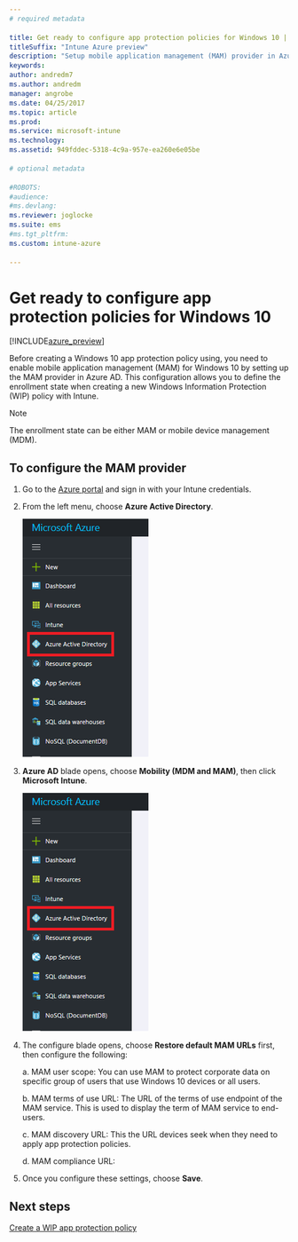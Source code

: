```yaml
---
# required metadata

title: Get ready to configure app protection policies for Windows 10 | Microsoft Docs
titleSuffix: "Intune Azure preview"
description: "Setup mobile application management (MAM) provider in Azure AD"
keywords:
author: andredm7
ms.author: andredm
manager: angrobe
ms.date: 04/25/2017
ms.topic: article
ms.prod:
ms.service: microsoft-intune
ms.technology:
ms.assetid: 949fddec-5318-4c9a-957e-ea260e6e05be

# optional metadata

#ROBOTS:
#audience:
#ms.devlang:
ms.reviewer: joglocke
ms.suite: ems
#ms.tgt_pltfrm:
ms.custom: intune-azure

---
```


# Get ready to configure app protection policies for Windows 10

[!INCLUDE[azure_preview](../includes/azure_preview.md)]

Before creating a Windows 10 app protection policy using, you need to enable mobile application management (MAM) for Windows 10 by setting up the MAM provider in Azure AD. This configuration allows you to define the enrollment state when creating a new Windows Information Protection (WIP) policy with Intune.

> [!NOTE]
> The enrollment state can be either MAM or mobile device management (MDM).

## To configure the MAM provider

1.  Go to the [Azure portal](https://portal.azure.com/) and sign in with your Intune credentials.

2.  From the left menu, choose **Azure Active Directory**.

    ![MAM provider configuration](./media/mam-provider-sc-1.png)

3.  **Azure AD** blade opens, choose **Mobility (MDM and MAM)**, then click **Microsoft Intune**.

    ![Mobility MDM and MAM](./media/mam-provider-sc-1.png)

4.  The configure blade opens, choose **Restore default MAM URLs** first, then configure the following:

    a.  MAM user scope: You can use MAM to protect corporate data on specific group of users that use Windows 10 devices or all users.

    b.  MAM terms of use URL: The URL of the terms of use endpoint of the MAM service. This is used to display the term of MAM service to end-users.

    c.  MAM discovery URL: This the URL devices seek when they need to apply app protection policies.

    d.  MAM compliance URL:

5.  Once you configure these settings, choose **Save**.

## Next steps

[Create a WIP app protection policy](https://docs.microsoft.comcreate-windows-information-protection-policy-with-intune.md)
